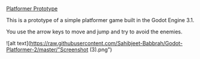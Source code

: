 <u>Platformer Prototype</u> 

This is a prototype of a simple platformer game built in the Godot Engine 3.1.

You use the arrow keys to move and jump and try to avoid the enemies.

![alt text](https://raw.githubusercontent.com/Sahibjeet-Babbrah/Godot-Platformer-2/master/"Screenshot (3).png")